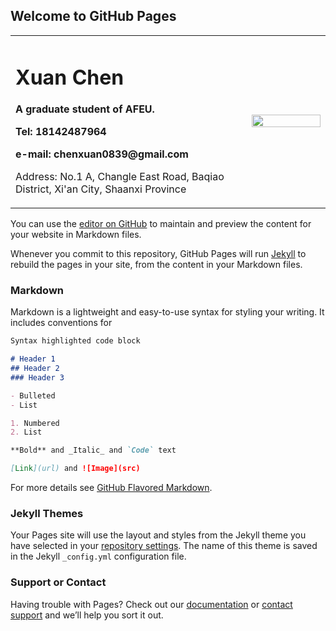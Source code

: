 ## Welcome to GitHub Pages
<table border="0">
  <tr>
    <td width="75%">
      <h1>Xuan Chen</h1>
      <p><b>A graduate student of AFEU. </b></p>
      <p><b>Tel: 18142487964</b></p>
      <p><b>e-mail: chenxuan0839@gmail.com</b></p>
      <p>Address: No.1 A, Changle East Road, Baqiao District, Xi'an City, Shaanxi Province</p>
    </td>
    <td width="25%">
      <img src="/zhengjianzhao.jpg" width="100%">    
    </td>
  </tr>
</table>


You can use the [editor on GitHub](https://github.com/928082786/928082786.github.io/edit/main/index.md) to maintain and preview the content for your website in Markdown files.

Whenever you commit to this repository, GitHub Pages will run [Jekyll](https://jekyllrb.com/) to rebuild the pages in your site, from the content in your Markdown files.

### Markdown

Markdown is a lightweight and easy-to-use syntax for styling your writing. It includes conventions for

```markdown
Syntax highlighted code block

# Header 1
## Header 2
### Header 3

- Bulleted
- List

1. Numbered
2. List

**Bold** and _Italic_ and `Code` text

[Link](url) and ![Image](src)
```

For more details see [GitHub Flavored Markdown](https://guides.github.com/features/mastering-markdown/).

### Jekyll Themes

Your Pages site will use the layout and styles from the Jekyll theme you have selected in your [repository settings](https://github.com/928082786/928082786.github.io/settings/pages). The name of this theme is saved in the Jekyll `_config.yml` configuration file.

### Support or Contact

Having trouble with Pages? Check out our [documentation](https://docs.github.com/categories/github-pages-basics/) or [contact support](https://support.github.com/contact) and we’ll help you sort it out.
